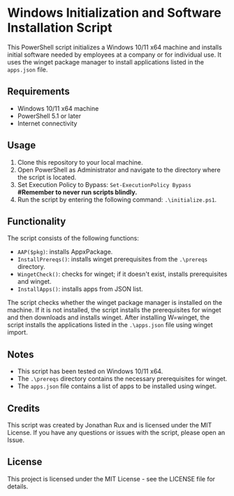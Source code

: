 # Windows Initialization and Software Installation Script

This PowerShell script initializes a Windows 10/11 x64 machine and installs initial software needed by employees at a company or for individual use. It uses the winget package manager to install applications listed in the `apps.json` file.

## Requirements

-   Windows 10/11 x64 machine
-   PowerShell 5.1 or later
-   Internet connectivity

## Usage

1. Clone this repository to your local machine.
2. Open PowerShell as Administrator and navigate to the directory where the script is located.
3. Set Execution Policy to Bypass: `Set-ExecutionPolicy Bypass` **#Remember to never run scripts blindly.**
4. Run the script by entering the following command: `.\initialize.ps1`.

## Functionality

The script consists of the following functions:

- `AAP($pkg)`: installs AppxPackage. 
- `InstallPrereqs()`: installs winget prerequisites from the `.\prereqs` directory. 
- `WingetCheck()`: checks for winget; if it doesn't exist, installs prerequisites and winget. 
- `InstallApps()`: installs apps from JSON list.

The script checks whether the winget package manager is installed on the machine. If it is not installed, the script installs the prerequisites for winget and then downloads and installs winget. After installing W=winget, the script installs the applications listed in the `.\apps.json` file using winget import.

## Notes

- This script has been tested on Windows 10/11 x64.
- The `.\prereqs` directory contains the necessary prerequisites for winget.
- The `apps.json` file contains a list of apps to be installed using winget.

## Credits

This script was created by Jonathan Rux and is licensed under the MIT License. If you have any questions or issues with the script, please open an Issue.

## License

This project is licensed under the MIT License - see the LICENSE file for details.

